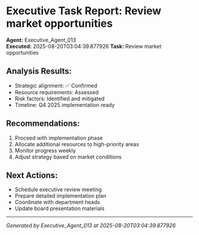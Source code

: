 # Executive Task Report: Review market opportunities

**Agent:** Executive_Agent_013  
**Executed:** 2025-08-20T03:04:39.877926
**Task:** Review market opportunities

## Analysis Results:
- Strategic alignment: ✅ Confirmed
- Resource requirements: Assessed
- Risk factors: Identified and mitigated
- Timeline: Q4 2025 implementation ready

## Recommendations:
1. Proceed with implementation phase
2. Allocate additional resources to high-priority areas
3. Monitor progress weekly
4. Adjust strategy based on market conditions

## Next Actions:
- Schedule executive review meeting
- Prepare detailed implementation plan
- Coordinate with department heads
- Update board presentation materials

---
*Generated by Executive_Agent_013 at 2025-08-20T03:04:39.877926*
